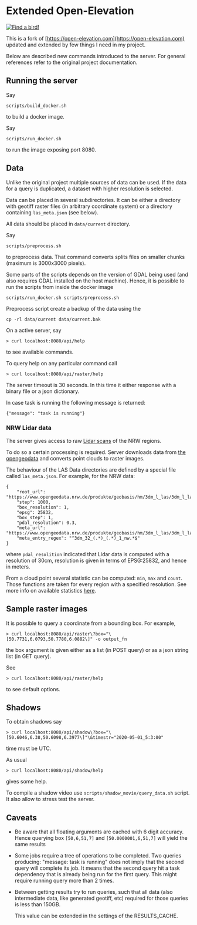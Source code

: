 # Extended Open-Elevation

[![Find a bird!](http://img.youtube.com/vi/GGpmm5at-a8/0.jpg)](http://www.youtube.com/watch?v=GGpmm5at-a8)

This is a fork of
[https://open-elevation.com](https://open-elevation.com) updated and
extended by few things I need in my project.

Below are described new commands introduced to the server. For general
references refer to the original project documentation.

## Running the server

Say
```
scripts/build_docker.sh
```
to build a docker image.

Say
```
scripts/run_docker.sh
```
to run the image exposing port 8080.

## Data

Unlike the original project multiple sources of data can be used. If
the data for a query is duplicated, a dataset with higher resolution
is selected.

Data can be placed in several subdirectories. It can be either a
directory with geotiff raster files (in arbitrary coordinate system)
or a directory containing `las_meta.json` (see below).

All data should be placed in `data/current` directory.

Say
```
scripts/preprocess.sh
```
to preprocess data. That command converts splits files on smaller
chunks (maximum is 3000x3000 pixels).

Some parts of the scripts depends on the version of GDAL being used
(and also requires GDAL installed on the host machine). Hence, it is
possible to run the scripts from inside the docker image
```
scripts/run_docker.sh scripts/preprocess.sh
```

Preprocess script create a backup of the data using the
```
cp -rl data/current data/current.bak
```

On a active server, say
```
> curl localhost:8080/api/help
```
to see available commands.

To query help on any particular command call
```
> curl localhost:8080/api/raster/help
```

The server timeout is 30 seconds. In this time it either response with
a binary file or a json dictionary.

In case task is running the following message is returned:
```
{"message": "task is running"}
```

### NRW Lidar data

The server gives access to raw [Lidar
scans](https://www.tim-online.nrw.de/tim-online2/) of the NRW regions.

To do so a certain processing is required. Server downloads data from
[the
opengeodata](https://www.opengeodata.nrw.de/produkte/geobasis/hm/3dm_l_las/)
and converts point clouds to raster images.

The behaviour of the LAS Data directories are defined by a special
file called `las_meta.json`. For example, for the NRW data:
```
{
    "root_url": "https://www.opengeodata.nrw.de/produkte/geobasis/hm/3dm_l_las/3dm_l_las/3dm_32_%s_%s_1_nw.laz",
    "step": 1000,
    "box_resolution": 1,
    "epsg": 25832,
    "box_step": 1,
    "pdal_resolution": 0.3,
    "meta_url": "https://www.opengeodata.nrw.de/produkte/geobasis/hm/3dm_l_las/3dm_l_las/index.json",
    "meta_entry_regex": "^3dm_32_(.*)_(.*)_1_nw.*$"
}
```
where `pdal_resolition` indicated that Lidar data is computed with a
resolution of 30cm, resolution is given in terms of EPSG:25832, and
hence in meters.

From a cloud point several statistic can be computed: `min`, `max` and
`count`. Those functions are taken for every region with a specified
resolution. See more info on available statistics
[here](https://pdal.io/stages/writers.gdal.html#writers-gdal).

## Sample raster images

It is possible to query a coordinate from a bounding box. For example,
```
> curl localhost:8080/api/raster\?box="\[50.7731,6.0793,50.7780,6.0882\]" -o output_fn
```
the box argument is given either as a list (in POST query) or as a json string list (in GET query).

See
```
> curl localhost:8080/api/raster/help
```
to see default options.

## Shadows

To obtain shadows say
```
> curl localhost:8080/api/shadow\?box="\[50.6046,6.38,50.6098,6.3977\]"\&timestr="2020-05-01_5:3:00"
```
time must be UTC.

As usual
```
> curl localhost:8080/api/shadow/help
```
gives some help.

To compile a shadow video use `scripts/shadow_movie/query_data.sh`
script. It also allow to stress test the server.

## Caveats

 - Be aware that all floating arguments are cached with 6 digit
   accuracy. Hence querying box `[50,6,51,7]` and
   `[50.0000001,6,51,7]` will yield the same results

 - Some jobs require a tree of operations to be completed. Two queries
   producing: "message: task is running" does not imply that the
   second query will complete its job. It means that the second query
   hit a task dependency that is already being run for the first
   query. This might require running query more than 2 times.

 - Between getting results try to run queries, such that all data
   (also intermediate data, like generated geotiff, etc) required for
   those queries is less than 150GB.

   This value can be extended in the settings of the RESULTS_CACHE.
